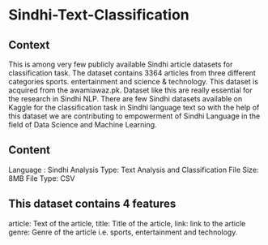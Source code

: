 # Sindhi-Text-Classification

## Context
This is among very few publicly available Sindhi article datasets for classification task. The dataset contains 3364 articles from three different categories sports. entertainment and science & technology. This dataset is acquired from the awamiawaz.pk. Dataset like this are really essential for the research in Sindhi NLP. There are few Sindhi datasets available on Kaggle for the classification task in Sindhi language text so with the help of this dataset we are contributing to empowerment of Sindhi Language in the field of Data Science and Machine Learning.

## Content
Language : Sindhi
Analysis Type: Text Analysis and Classification
File Size: 8MB
File Type: CSV

## This dataset contains 4 features

article: Text of the article,
title: Title of the article,
link: link to the article
genre: Genre of the article i.e. sports, entertainment and technology.
